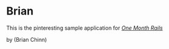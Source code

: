 # Brian 

This is the pinteresting sample application for [*One Month Rails*](http://onemonthrails.com)

by (Brian Chinn)